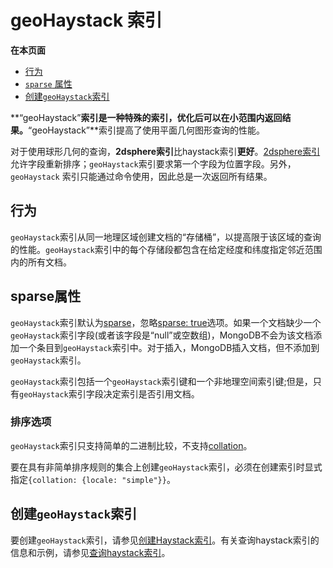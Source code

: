 # geoHaystack 索引

**在本页面**

* [行为](./#行为)
* [`sparse` 属性](./#属性)
* [创建`geoHaystack`索引](./#索引)

**“geoHaystack”**索引是一种特殊的索引，优化后可以在小范围内返回结果。**“geoHaystack”**索引提高了使用平面几何图形查询的性能。

对于使用球形几何的查询，**2dsphere索引**比haystack索引**更好**。[2dsphere索引](https://docs.mongodb.com/master/core/2dsphere/)允许字段重新排序；`geoHaystack`索引要求第一个字段为位置字段。另外，`geoHaystack` 索引只能通过命令使用，因此总是一次返回所有结果。

## 行为

`geoHaystack`索引从同一地理区域创建文档的“存储桶”，以提高限于该区域的查询的性能。`geoHaystack`索引中的每个存储段都包含在给定经度和纬度指定邻近范围内的所有文档。

## sparse属性

`geoHaystack`索引默认为[sparse](https://docs.mongodb.com/master/core/index-sparse/)，忽略[sparse: true](https://docs.mongodb.com/master/core/index-sparse/)选项。如果一个文档缺少一个`geoHaystack`索引字段\(或者该字段是“null”或空数组\)，MongoDB不会为该文档添加一个条目到`geoHaystack`索引中。对于插入，MongoDB插入文档，但不添加到`geoHaystack`索引。

`geoHaystack`索引包括一个`geoHaystack`索引键和一个非地理空间索引键;但是，只有`geoHaystack`索引字段决定索引是否引用文档。

### 排序选项

`geoHaystack`索引只支持简单的二进制比较，不支持[collation](https://docs.mongodb.com/master/reference/bson-type-comparison-order/#collation)。

要在具有非简单排序规则的集合上创建`geoHaystack`索引，必须在创建索引时显式指定`{collation: {locale: "simple"}}`。

## 创建`geoHaystack`索引

要创建`geoHaystack`索引，请参见[创建Haystack索引](https://docs.mongodb.com/master/tutorial/build-a-geohaystack-index/)。有关查询haystack索引的信息和示例，请参见[查询haystack索引](https://docs.mongodb.com/master/tutorial/query-a-geohaystack-index/)。

